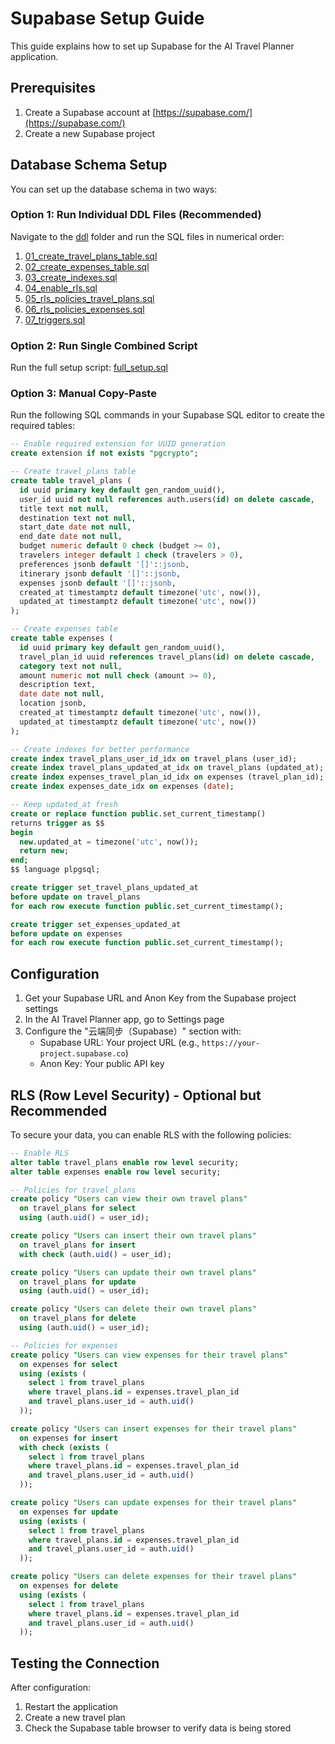 # Supabase Setup Guide

This guide explains how to set up Supabase for the AI Travel Planner application.

## Prerequisites

1. Create a Supabase account at [https://supabase.com/](https://supabase.com/)
2. Create a new Supabase project

## Database Schema Setup

You can set up the database schema in two ways:

### Option 1: Run Individual DDL Files (Recommended)
Navigate to the [ddl](ddl) folder and run the SQL files in numerical order:
1. [01_create_travel_plans_table.sql](ddl/01_create_travel_plans_table.sql)
2. [02_create_expenses_table.sql](ddl/02_create_expenses_table.sql)
3. [03_create_indexes.sql](ddl/03_create_indexes.sql)
4. [04_enable_rls.sql](ddl/04_enable_rls.sql)
5. [05_rls_policies_travel_plans.sql](ddl/05_rls_policies_travel_plans.sql)
6. [06_rls_policies_expenses.sql](ddl/06_rls_policies_expenses.sql)
7. [07_triggers.sql](ddl/07_triggers.sql)

### Option 2: Run Single Combined Script
Run the full setup script: [full_setup.sql](ddl/full_setup.sql)

### Option 3: Manual Copy-Paste
Run the following SQL commands in your Supabase SQL editor to create the required tables:

```sql
-- Enable required extension for UUID generation
create extension if not exists "pgcrypto";

-- Create travel_plans table
create table travel_plans (
  id uuid primary key default gen_random_uuid(),
  user_id uuid not null references auth.users(id) on delete cascade,
  title text not null,
  destination text not null,
  start_date date not null,
  end_date date not null,
  budget numeric default 0 check (budget >= 0),
  travelers integer default 1 check (travelers > 0),
  preferences jsonb default '[]'::jsonb,
  itinerary jsonb default '[]'::jsonb,
  expenses jsonb default '[]'::jsonb,
  created_at timestamptz default timezone('utc', now()),
  updated_at timestamptz default timezone('utc', now())
);

-- Create expenses table
create table expenses (
  id uuid primary key default gen_random_uuid(),
  travel_plan_id uuid references travel_plans(id) on delete cascade,
  category text not null,
  amount numeric not null check (amount >= 0),
  description text,
  date date not null,
  location jsonb,
  created_at timestamptz default timezone('utc', now()),
  updated_at timestamptz default timezone('utc', now())
);

-- Create indexes for better performance
create index travel_plans_user_id_idx on travel_plans (user_id);
create index travel_plans_updated_at_idx on travel_plans (updated_at);
create index expenses_travel_plan_id_idx on expenses (travel_plan_id);
create index expenses_date_idx on expenses (date);

-- Keep updated_at fresh
create or replace function public.set_current_timestamp()
returns trigger as $$
begin
  new.updated_at = timezone('utc', now());
  return new;
end;
$$ language plpgsql;

create trigger set_travel_plans_updated_at
before update on travel_plans
for each row execute function public.set_current_timestamp();

create trigger set_expenses_updated_at
before update on expenses
for each row execute function public.set_current_timestamp();
```

## Configuration

1. Get your Supabase URL and Anon Key from the Supabase project settings
2. In the AI Travel Planner app, go to Settings page
3. Configure the "云端同步（Supabase）" section with:
   - Supabase URL: Your project URL (e.g., `https://your-project.supabase.co`)
   - Anon Key: Your public API key

## RLS (Row Level Security) - Optional but Recommended

To secure your data, you can enable RLS with the following policies:

```sql
-- Enable RLS
alter table travel_plans enable row level security;
alter table expenses enable row level security;

-- Policies for travel_plans
create policy "Users can view their own travel plans" 
  on travel_plans for select 
  using (auth.uid() = user_id);

create policy "Users can insert their own travel plans" 
  on travel_plans for insert 
  with check (auth.uid() = user_id);

create policy "Users can update their own travel plans" 
  on travel_plans for update 
  using (auth.uid() = user_id);

create policy "Users can delete their own travel plans" 
  on travel_plans for delete 
  using (auth.uid() = user_id);

-- Policies for expenses
create policy "Users can view expenses for their travel plans" 
  on expenses for select 
  using (exists (
    select 1 from travel_plans 
    where travel_plans.id = expenses.travel_plan_id 
    and travel_plans.user_id = auth.uid()
  ));

create policy "Users can insert expenses for their travel plans" 
  on expenses for insert 
  with check (exists (
    select 1 from travel_plans 
    where travel_plans.id = expenses.travel_plan_id 
    and travel_plans.user_id = auth.uid()
  ));

create policy "Users can update expenses for their travel plans" 
  on expenses for update 
  using (exists (
    select 1 from travel_plans 
    where travel_plans.id = expenses.travel_plan_id 
    and travel_plans.user_id = auth.uid()
  ));

create policy "Users can delete expenses for their travel plans" 
  on expenses for delete 
  using (exists (
    select 1 from travel_plans 
    where travel_plans.id = expenses.travel_plan_id 
    and travel_plans.user_id = auth.uid()
  ));
```

## Testing the Connection

After configuration:
1. Restart the application
2. Create a new travel plan
3. Check the Supabase table browser to verify data is being stored
